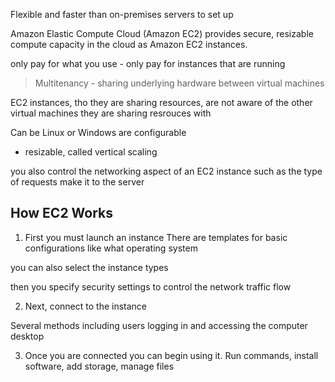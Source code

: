 Flexible and faster than on-premises servers to set up

Amazon Elastic Compute Cloud (Amazon EC2) provides secure, resizable compute capacity in the cloud as Amazon EC2 instances. 



only pay for what you use -  only pay for instances that are running

> Multitenancy - sharing underlying hardware between virtual machines

EC2 instances, tho they are sharing resources, are not aware of the other virtual machines they are sharing resrouces with

Can be Linux or Windows
are configurable

- resizable, called vertical scaling

you also control the networking aspect of an EC2 instance such as the type of requests make it to the server


## How EC2 Works
1. First you must launch an instance
There are templates for basic configurations like what operating system

you can also select the instance types


then you specify security settings to control the network traffic flow

2. Next, connect to the instance

Several methods including users logging in and accessing the computer desktop

3. Once you are connected you can begin using it. 
Run commands, install software, add storage, manage files

